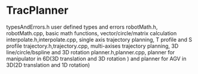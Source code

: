 # TracPlanner
typesAndErrors.h                user defined types and errors
robotMath.h, robotMath.cpp,     basic math functions, vector/circle/matrix calculation
interpolate.h,interpolate.cpp,  single axis trajectory planning, T profile and S profile
trajectory.h,trajectory.cpp,    multi-axises trajectory planning, 3D line/circle/bspline and 3D rotation
planner.h,planner.cpp,          planner for manipulator in 6D(3D translation and 3D rotation ) and planner for AGV in 3D(2D translation and 1D rotation)
